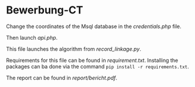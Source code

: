 # Bewerbung-CT

Change the coordinates of the Msql database in the *credentials.php* file. 

Then launch *api.php*.

This file launches the algorithm from *record_linkage.py*. 

Requirements for this file can be found in *requirement.txt*. 
Installing the packages can ba done via the command `pip install -r requirements.txt`.

The report can be found in *report/bericht.pdf*.
